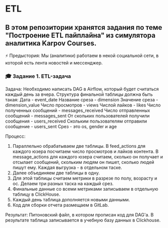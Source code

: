 # ETL
## В этом репозитории хранятся задания по теме "Построение ETL пайплайна" из симулятора аналитика Karpov Courses.

⚡ Предыстория:
Мы (аналитики) работаем в некой социальной сети, в которой есть лента новостей и мессенджер.

### 🎓 Задание 1. ETL-задача
Задача: Необходимо написать DAG в Airflow, который будет считаться каждый день за вчера. Структура финальной таблицы должна быть такая:
Дата - event_date
Название среза - dimension
Значение среза - dimension_value
Число просмотров - views
Числой лайков - likes
Число полученных сообщений - messages_received
Число отправленных сообщений - messages_sent
От скольких пользователей получили сообщения - users_received
Скольким пользователям отправили сообщение - users_sent
Срез - это os, gender и age

Процесс:
1. Параллельно обрабатываем две таблицы. В feed_actions для каждого юзера посчитаем число просмотров и лайков контента. В message_actions для каждого юзера считаем, сколько он получает и отсылает сообщений, скольким людям он пишет, сколько людей пишут ему. Каждая выгрузка - в отдельном таске.
2. Далее объединяем две таблицы в одну.
3. Для этой таблицы считаем метрики в разрезе по полу, возрасту и ос. Делаем три разных таска на каждый срез.
4. Финальные данные со всеми метриками записываем в отдельную таблицу в ClickHouse.
5. Каждый день таблица дополняется новыми данными.
6. Код для сборки отчета размещаем в GitLab.

Результат: Питоновский файл, в котором прописан код для DAG'a. В результате таблица записывается в учебную базу данных в Сlickhouse. 
